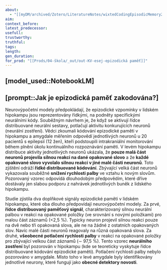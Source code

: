 ```yaml
---
about:
  - "[[myDM/archived/Zotero/LiteratureNotes/wixtedCodingEpisodicMemory2018|wixtedCodingEpisodicMemory2018]]"
aim: 
context_before: 
latest_predecessor: 
usefull: 
trustworthy: 
truthful: 
tags: 
length: 
gen_duration: 
for_prod: "[[Prods/04-škola/_out/out-KV-esej-epizodická paměť]]"
---
```


## [model_used::NotebookLM]
## [prompt::Jak je epizodická paměť zakodována?]


Neurovýpočetní modely předpokládají, že epizodické vzpomínky v lidském hipokampu jsou reprezentovány řídkými, na podněty specifickými neurálními kódy. Souběžným návrhem je, že když se aktivují řídce distribuované neurální sestavy, potlačují aktivitu konkurujících neuronů (neurální zostření). Vědci zkoumali kódování epizodické paměti v hipokampu a amygdale měřením odpovědí jednotlivých neuronů u 20 pacientů s epilepsií (12 žen), kteří podstoupili intrakraniální monitorování během plnění úkolu kontinuálního rozpoznávání paměti. V levém hipokampu distribuce aktivity jednotlivých neuronů ukázala, že **pouze malá část neuronů projevila silnou reakci na dané opakované slovo** a že **každé opakované slovo vyvolalo silnou reakci v jiné malé části neuronů**. Toto zjištění odráží **řídké distribuované kódování**. Zbývající velká část neuronů vykazovala souběžné **snížení rychlosti palby** ve vztahu k novým slovům. Pozorovaný vzorec odpovídá dlouhodobým předpovědím, které dříve dostávaly jen slabou podporu z nahrávek jednotlivých buněk z lidského hipokampu.

Studie zjistila dva doplňkové signály epizodické paměti v lidském hipokampu, které oba dlouho předpovídají neurovýpočetní modely. Za prvé, **řídce distribuovaný paměťový signál**, charakterizovaný silnou neurální palbou v reakci na opakované položky (ve srovnání s novými položkami) pro malou část záznamů (<2,5 %). Typicky neuron projevil silnou reakci pouze na dvě nebo tři opakovaná slova, ale ne na žádné z ostatních opakovaných slov. Navíc malé části neuronů reagovaly na různá opakovaná slova. Za druhé, **všeobecné potlačení rychlosti palby** v reakci na opakované položky pro zbývající velkou část záznamů (∼ 97,5 %). Tento vzorec **neurálního zostření** byl pozorován v hipokampu (kde se teoreticky vyskytuje řídce distribuované kódování epizodické paměti). Potlačení rychlosti palby nebylo pozorováno v amygdale. Místo toho v levé amygdale byly identifikovány jednotlivé neurony, které fungují jako **obecné detektory novosti**.

